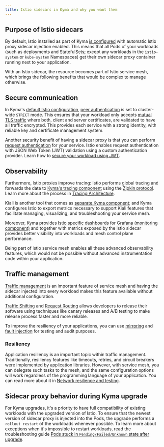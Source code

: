 ```yaml
---
title: Istio sidecars in Kyma and why you want them
---
```


## Purpose of Istio sidecars

By default, Istio installed as part of Kyma [is configured](./smsh-02-default-istio-setup-in-kyma.md) with automatic Istio proxy sidecar injection enabled. This means that all Pods of your workloads (such as deployments and StatefulSets; except any workloads in the `istio-system` or `kube-system` Namespaces) get their own sidecar proxy container running next to your application.

With an Istio sidecar, the resource becomes part of Istio service mesh, which brings the following benefits that would be complex to manage otherwise.



## Secure communication

In Kyma's [default Istio configuration](./smsh-02-default-istio-setup-in-kyma.md), [peer authentication](https://istio.io/latest/docs/concepts/security/#peer-authentication) is set to cluster-wide `STRICT` mode. This ensures that your workload only accepts [mutual TLS traffic](https://www.cloudflare.com/learning/access-management/what-is-mutual-tls/) where both, client and server certificates, are validated to have all traffic encrypted. This provides each service with a strong identity, with reliable key and certificate management system.

Another security benefit of having a sidecar proxy is that you can perform [request authentication](https://istio.io/latest/docs/reference/config/security/request_authentication/) for your service. Istio enables request authentication with JSON Web Token (JWT) validation using a custom authentication provider. Learn how to [secure your workload using JWT](../../../03-tutorials/00-api-exposure/apix-05-expose-and-secure-workload-jwt.md).

## Observability

Furthermore, Istio proxies improve tracing: Istio performs global tracing and forwards the data to [Kyma's tracing component](../../../01-overview/main-areas/observability/obsv-03-tracing-in-kyma.md) using the [Zipkin protocol](https://zipkin.io). Learn more about the process in [Tracing Architecture](../../../05-technical-reference/00-architecture/obsv-03-architecture-tracing.md).

Kiali is another tool that comes as [separate Kyma component](../../../05-technical-reference/00-architecture/obsv-04-architecture-kiali.md); and Kyma configures Istio to export metrics necessary to support Kiali features that facilitate managing, visualizing, and troubleshooting your service mesh.

Moreover, Kyma provides [Istio specific dashboards](https://istio.io/latest/docs/ops/integrations/grafana/#configuration) for [Grafana (monitoring component)](../../../05-technical-reference/00-architecture/obsv-01-architecture-monitoring.md) and together with metrics exposed by the Istio sidecar provides better visibility into workloads and mesh control plane performance.

Being part of Istio service mesh enables all these advanced observability features, which would not be possible without advanced instrumentation code within your application.

## Traffic management

[Traffic management](https://istio.io/latest/docs/concepts/traffic-management/) is an important feature of service mesh and having the sidecar injected into every workload makes this feature available without additional configuration.

[Traffic Shifting](https://istio.io/latest/docs/tasks/traffic-management/traffic-shifting/) and [Request Routing](https://istio.io/latest/docs/tasks/traffic-management/request-routing/) allows developers to release their software using techniques like canary releases and A/B testing to make release process faster and more reliable.

To improve the resiliency of your applications, you can use [mirroring](https://istio.io/latest/docs/tasks/traffic-management/mirroring/) and [fault injection](https://istio.io/latest/docs/tasks/traffic-management/fault-injection/) for testing and audit purposes.

### Resiliency

Application resiliency is an important topic within traffic management. Traditionally, resiliency features like timeouts, retries, and circuit breakers were implemented by application libraries. However, with service mesh, you can delegate such tasks to the mesh, and the same configuration options will work regardless of the programming language of your application. You can read more about it in [Network resilience and testing](https://istio.io/latest/docs/concepts/traffic-management/#network-resilience-and-testing).

## Sidecar proxy behavior during Kyma upgrade

For Kyma upgrades, it's a priority to have full compatibility of existing workloads with the upgraded version of Istio. To ensure that the newest version of sidecar proxy is injected into the Pods, the upgrade performs a `rollout restart` of the workloads whenever possible. To learn more about exceptions when it's impossible to restart workloads, read the troubleshooting guide [Pods stuck in `Pending/Failed/Unknown` state after upgrade](https://kyma-project.io/docs/kyma/latest/04-operation-guides/troubleshooting/apix-09-upgrade-sidecar-proxy#cause).
